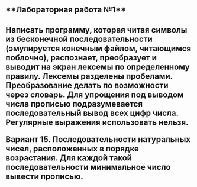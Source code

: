 <h2>**Лабораторная работа №1**<h2>
  
Написать программу, которая читая символы из бесконечной последовательности (эмулируется конечным файлом, читающимся поблочно), распознает, преобразует и выводит на экран лексемы по определенному правилу. Лексемы разделены пробелами. Преобразование делать по возможности через словарь. Для упрощения под выводом числа прописью подразумевается последовательный вывод всех цифр числа. Регулярные выражения использовать нельзя.

**Вариант 15.**
Последовательности натуральных чисел, расположенных в порядке возрастания. Для каждой такой последовательности минимальное число вывести прописью.
